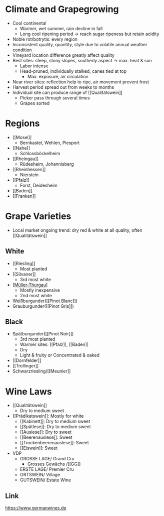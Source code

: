 Climate and Grapegrowing
===
+ Cool continental
	+ Warmer, wet summer, rain decline in fall
	+ Long cool ripening period -> reach sugar ripeness but retain acidity
+ Noble rot/botrytis: every region
+ Inconsistent quality, quantity, style due to volatile annual weather condition
+ Vineyard location difference greatly affect quality
+ Best sites:  steep, stony slopes, southerly aspect -> max. heat & sun
	+ Labor intense
	+ Head-pruned, individually stalked, canes tied at top
		+ Max. exposure, air circulation
+  Near river sites:  reflection help to ripe, air movement prevent frost
+ Harvest period spread out from weeks to months
+ Individual site can produce range of [[Qualitätswein]]
	+ Picker pass through several times
	+ Grapes sorted

Regions
===
+ [[Mosel]]
	+ Bernkastel, Wehlen, Piesport
+ [[Nahe]]
	+ Schlossböckelheim
+ [[Rheingau]]
	+ Rüdesheim, Johannisberg
+ [[Rheinhessen]]
	+ Nierstein
+ [[Pfalz]]
	+ Forst, Deidesheim
+ [[Baden]]
+ [[Franken]]

Grape Varieties
===
+ Local market ongoing trend: dry red & white at all quality, often [[Qualitätswein]]

White
---
+ [[Riesling]]
	+ Most planted
+ [[Silvaner]]
	+ 3rd most white
+ [[Müller-Thurgau]](Rivaner)
	+ Mostly inexpensive
	+ 2nd most white
+ Weißburgunder([[Pinot Blanc]])
+ Grauburgunder([[Pinot Gris]])

Black
---
+ Spätburgunder([[Pinot Noir]])
	+ 3rd most planted
	+ Warmer sites: [[Pfalz]], [[Baden]]
	+ Dry
	+ Light & fruity or Concentrated & oaked
+ [[Dornfelder]]
+ [[Trollinger]]
+ Schwarzriesling/[[Meunier]]

Wine Laws
===
+ [[Qualitätswein]]
	+ Dry to medium sweet
+ [[Prädikatswein]]: Mostly for white
	+ [[Kabinett]]: Dry to medium sweet
	+ [[Spätlese]]: Dry to medium sweet
	+ [[Auslese]]:  Dry to sweet
	+ [[Beerenauslese]]: Sweet
	+ [[Trockenbeerenauslese]]: Sweet
	+ [[Eiswein]]: Sweet
+ VDP
	+ GROSSE LAGE/ Grand Cru
		+ Grosses Gewächs /[[GG]]
	+ ERSTE LAGE/ Premier Cru
	+ ORTSWEIN/ Village
	+ GUTSWEIN/ Estate Wine


Link
---
https://www.germanwines.de